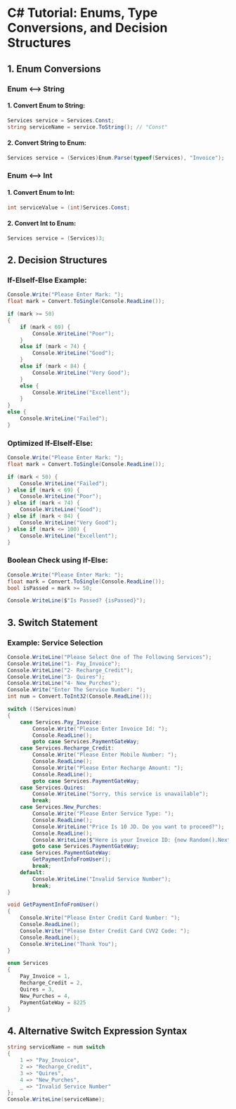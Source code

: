 # C# Tutorial: Enums, Type Conversions, and Decision Structures

## 1. Enum Conversions

### Enum <--> String

#### 1. Convert Enum to String:

```csharp
Services service = Services.Const;
string serviceName = service.ToString(); // "Const"
```

#### 2. Convert String to Enum:

```csharp
Services service = (Services)Enum.Parse(typeof(Services), "Invoice");
```

### Enum <--> Int

#### 1. Convert Enum to Int:

```csharp
int serviceValue = (int)Services.Const;
```

#### 2. Convert Int to Enum:

```csharp
Services service = (Services)3;
```

## 2. Decision Structures

### If-ElseIf-Else Example:

```csharp
Console.Write("Please Enter Mark: ");
float mark = Convert.ToSingle(Console.ReadLine());

if (mark >= 50)
{
    if (mark < 69) {
        Console.WriteLine("Poor");
    }
    else if (mark < 74) {
        Console.WriteLine("Good");
    }
    else if (mark < 84) {
        Console.WriteLine("Very Good");
    }
    else {
        Console.WriteLine("Excellent");
    }
}
else {
    Console.WriteLine("Failed");
}
```

### Optimized If-ElseIf-Else:

```csharp
Console.Write("Please Enter Mark: ");
float mark = Convert.ToSingle(Console.ReadLine());

if (mark < 50) {
    Console.WriteLine("Failed");
} else if (mark < 69) {
    Console.WriteLine("Poor");
} else if (mark < 74) {
    Console.WriteLine("Good");
} else if (mark < 84) {
    Console.WriteLine("Very Good");
} else if (mark <= 100) {
    Console.WriteLine("Excellent");
}
```

### Boolean Check using If-Else:

```csharp
Console.Write("Please Enter Mark: ");
float mark = Convert.ToSingle(Console.ReadLine());
bool isPassed = mark >= 50;

Console.WriteLine($"Is Passed? {isPassed}");
```

## 3. Switch Statement

### Example: Service Selection

```csharp
Console.WriteLine("Please Select One of The Following Services");
Console.WriteLine("1- Pay_Invoice");
Console.WriteLine("2- Recharge_Credit");
Console.WriteLine("3- Quires");
Console.WriteLine("4- New_Purches");
Console.Write("Enter The Service Number: ");
int num = Convert.ToInt32(Console.ReadLine());

switch ((Services)num)
{
    case Services.Pay_Invoice:
        Console.Write("Please Enter Invoice Id: ");
        Console.ReadLine();
        goto case Services.PaymentGateWay;
    case Services.Recharge_Credit:
        Console.Write("Please Enter Mobile Number: ");
        Console.ReadLine();
        Console.Write("Please Enter Recharge Amount: ");
        Console.ReadLine();
        goto case Services.PaymentGateWay;
    case Services.Quires:
        Console.WriteLine("Sorry, this service is unavailable");
        break;
    case Services.New_Purches:
        Console.Write("Please Enter Service Type: ");
        Console.ReadLine();
        Console.WriteLine("Price Is 10 JD. Do you want to proceed?");
        Console.ReadLine();
        Console.WriteLine($"Here is your Invoice ID: {new Random().Next()}");
        goto case Services.PaymentGateWay;
    case Services.PaymentGateWay:
        GetPaymentInfoFromUser();
        break;
    default:
        Console.WriteLine("Invalid Service Number");
        break;
}

void GetPaymentInfoFromUser()
{
    Console.Write("Please Enter Credit Card Number: ");
    Console.ReadLine();
    Console.Write("Please Enter Credit Card CVV2 Code: ");
    Console.ReadLine();
    Console.WriteLine("Thank You");
}

enum Services
{
    Pay_Invoice = 1,
    Recharge_Credit = 2,
    Quires = 3,
    New_Purches = 4,
    PaymentGateWay = 8225
}
```

## 4. Alternative Switch Expression Syntax

```csharp
string serviceName = num switch
{
    1 => "Pay_Invoice",
    2 => "Recharge_Credit",
    3 => "Quires",
    4 => "New_Purches",
    _ => "Invalid Service Number"
};
Console.WriteLine(serviceName);
```
